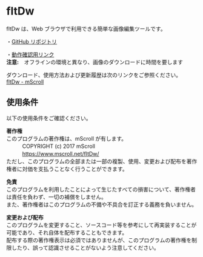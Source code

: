 # fltDw
fltDw は、Web ブラウザで利用できる簡単な画像編集ツールです。  
  
・[GitHub リポジトリ](https://github.com/mScroll/fltDw)  
  
・[動作確認用リンク](https://mscroll.github.io/fltDw/fltdw.htm)  
__注意:__　オフラインの環境と異なり、画像のダウンロードに時間を要します  
  
ダウンロード、使用方法および更新履歴は次のリンクをご参照ください。  
[fltDw - mScroll](https://www.mscroll.net/fltDw/)  
  
## 使用条件
以下の使用条件をご確認ください。  
  
__著作権__  
このプログラムの著作権は、mScroll が有します。  
　　　COPYRIGHT (c) 2017 mScroll  
　　　https://www.mscroll.net/fltDw/  
ただし、このプログラムの全部または一部の複製、使用、変更および配布を著作権者に対価を支払うことなく行うことができます。  
  
__免責__  
このプログラムを利用したことによって生じたすべての損害について、著作権者は責任を負わず、一切の補償をしません。  
また、著作権者はこのプログラムの不備や不具合を訂正する義務を負いません。  
  
__変更および配布__  
このプログラムを変更すること、ソースコード等を参考にして再実装することが可能であり、それ自体を配布することもできます。  
配布する際の著作権表示は必須ではありませんが、このプログラムの著作権を制限したり、誤って認識させることがないよう注意してください。
